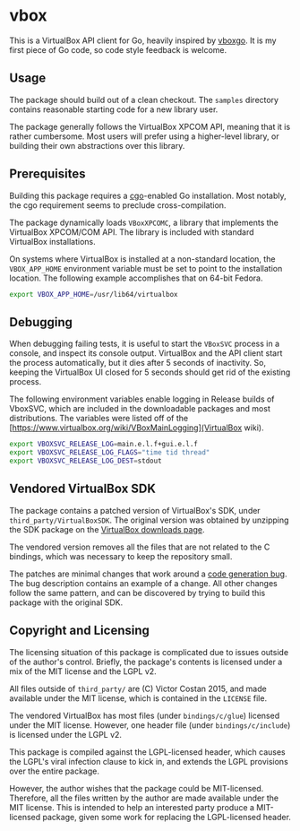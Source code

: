# vbox

This is a VirtualBox API client for Go, heavily inspired by
[vboxgo](https://github.com/th4t/vboxgo/). It is my first piece of Go code, so
code style feedback is welcome.


## Usage

The package should build out of a clean checkout. The `samples` directory
contains reasonable starting code for a new library user.

The package generally follows the VirtualBox XPCOM API, meaning that it is
rather cumbersome. Most users will prefer using a higher-level library, or
building their own abstractions over this library.


## Prerequisites

Building this package requires a [cgo](https://golang.org/cmd/cgo)-enabled Go
installation. Most notably, the cgo requirement seems to preclude
cross-compilation.

The package dynamically loads `VBoxXPCOMC`, a library that implements the
VirtualBox XPCOM/COM API. The library is included with standard VirtualBox
installations.

On systems where VirtualBox is installed at a non-standard location, the
`VBOX_APP_HOME` environment variable must be set to point to the installation
location. The following example accomplishes that on 64-bit Fedora.

```bash
export VBOX_APP_HOME=/usr/lib64/virtualbox
```


## Debugging

When debugging failing tests, it is useful to start the `VBoxSVC` process in a
console, and inspect its console output. VirtualBox and the API client start
the process automatically, but it dies after 5 seconds of inactivity. So,
keeping the VirtualBox UI closed for 5 seconds should get rid of the existing
process.

The following environment variables enable logging in Release builds of
VboxSVC, which are included in the downloadable packages and most
distributions. The variables were listed off of the
[https://www.virtualbox.org/wiki/VBoxMainLogging](VirtualBox wiki).

```bash
export VBOXSVC_RELEASE_LOG=main.e.l.f+gui.e.l.f
export VBOXSVC_RELEASE_LOG_FLAGS="time tid thread"
export VBOXSVC_RELEASE_LOG_DEST=stdout
```


## Vendored VirtualBox SDK

The package contains a patched version of VirtualBox's SDK, under
`third_party/VirtualBoxSDK`. The original version was obtained by unzipping the
SDK package on the
[VirtualBox downloads page](https://www.virtualbox.org/wiki/Downloads).

The vendored version removes all the files that are not related to the C
bindings, which was necessary to keep the repository small.

The patches are minimal changes that work around a
[code generation bug](https://www.virtualbox.org/ticket/14149). The bug
description contains an example of a change. All other changes follow the same
pattern, and can be discovered by trying to build this package with the
original SDK.


## Copyright and Licensing

The licensing situation of this package is complicated due to issues outside of
the author's control. Briefly, the package's contents is licensed under a mix
of the MIT license and the LGPL v2.

All files outside of `third_party/` are (C) Victor Costan 2015, and made
available under the MIT license, which is contained in the `LICENSE` file.

The vendored VirtualBox has most files (under `bindings/c/glue`) licensed under
the MIT license. However, one header file (under `bindings/c/include`) is
licensed under the LGPL v2.

This package is compiled against the LGPL-licensed header, which causes the
LGPL's viral infection clause to kick in, and extends the LGPL provisions over
the entire package.

However, the author wishes that the package could be MIT-licensed. Therefore,
all the files written by the author are made available under the MIT license.
This is intended to help an interested party produce a MIT-licensed package,
given some work for replacing the LGPL-licensed header.
